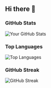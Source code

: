 ## Hi there 👋
### GitHub Stats
![Your GitHub Stats](https://github-readme-stats.vercel.app/api?username=KyawZin-boop&show_icons=true&theme=radical)

### Top Languages
![Top Languages](https://github-readme-stats.vercel.app/api/top-langs/?username=KyawZin-boop&layout=compact&theme=radical)

### GitHub Streak
![GitHub Streak](https://streak-stats.demolab.com/?user=KyawZin-boop&theme=radical)

